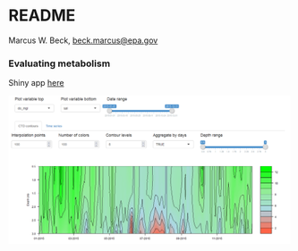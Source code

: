 # README
Marcus W. Beck, beck.marcus@epa.gov  



### Evaluating metabolism 

Shiny app [here](https://beckmw.shinyapps.io/metab_eval/)

<a href="https://beckmw.shinyapps.io/metab_eval/"><img src = "screenshot.png"></a>
